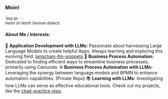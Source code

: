 ### Moin!
*ˈmoːɪn*  
<small>*Hello!* (in North German dialect)</small>

#### About Me / Interests:
🤖 **Application Development with LLMs:** Passionate about harnessing Large Language Models to create helpful Apps. Always learning and exploring this evolving field. [langchain-llm-snippets](https://github.com/jjarndt/langchain-llm-snippets)
🔄 **Business Process Automation:** Dedicated to finding efficient ways to streamline business processes, primarily using Camunda.
🌐 **Business Process Automation with LLMs:** Leveraging the synergy between language models and BPMN to enhance automation capabilities. (Private Repo)
📚 **Learning with LLMs:** Investigating how LLMs can serve as effective educational tools. Check out my projects, like the [ckad-practice repo](https://github.com/jjarndt/ckad-practice).
